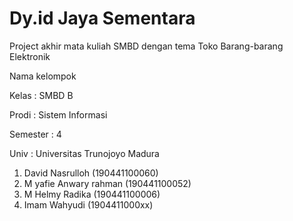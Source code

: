 # Dy.id Jaya Sementara
Project akhir mata kuliah SMBD dengan tema Toko Barang-barang Elektronik

Nama kelompok 

Kelas    : SMBD B

Prodi    : Sistem Informasi

Semester : 4

Univ     : Universitas Trunojoyo Madura

1. David Nasrulloh (190441100060)
2. M yafie Anwary rahman (190441100052)
3. M Helmy Radika (190441100006)
4. Imam Wahyudi (1904411000xx)
